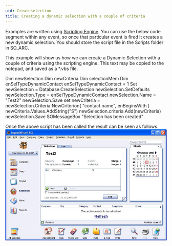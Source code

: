 ```yaml
---
uid: Createselection
title: Creating a dynamic selection with a couple of criteria
---
```


Examples are written using [Scripting Engine](@refScriptingEngine). You can use the below code segment within any event, so once that particular event is fired it creates a new dynamic selection. You should store the script file in the Scripts folder in SO\_ARC.

This example will show us how we can create a Dynamic Selection with a couple of criteria using the scripting engine.
This text may be copied to the notepad, and saved as a \*.vbs file.

Dim newSelection
Dim newCriteria
Dim selectionMem
Dim enSelTypeDynamicContact
enSelTypeDynamicContact = 1
Set newSelection = Database.CreateSelection
newSelection.SetDefaults
newSelection.Type = enSelTypeDynamicContact
newSelection.Name = "Test2"
newSelection.Save
set newCriteria = newSelection.Criteria.NewCriterion( "contact.name", enBeginsWith )
newCriteria.Values.AddString("S")
newSelection.criteria.Add(newCriteria)
newSelection.Save
SOMessageBox "Selection has been created"

Once the above script has been called the result can be seen as follows.
![](../images/CreateSelection.JPG)
